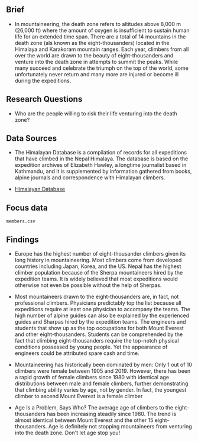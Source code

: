 ## Brief
 - In mountaineering, the death zone refers to altitudes above 8,000 m (26,000 ft) where the amount of oxygen is insufficient to sustain human life for an extended time span. There are a total of 14 mountains in the death zone (als known as the eight-thousanders) located in the Himalaya and Karakoram mountain ranges. Each year, climbers from all over the world are drawn to the beauty of eight-thousanders and venture into the death zone in attempts to summit the peaks. While many succeed and celebrate the triumph on the top of the world, some unfortunately never return and many more are injured or become ill during the expeditions.

## Research Questions
- Who are the people willing to risk their life venturing into the death zone?

## Data Sources
- The Himalayan Database is a compilation of records for all expeditions that have climbed in the Nepal   Himalaya. The database is based on the expedition archives of Elizabeth Hawley, a longtime journalist based in Kathmandu, and it is supplemented by information gathered from books, alpine journals and correspondence with Himalayan climbers.

- [Himalayan Database](https://www.himalayandatabase.com/downloads.html)

## Focus data
`members.csv`
 
 ## Findings
 
-  Europe has the highest number of eight-thousander climbers given its long history in mountaineering. Most climbers come from developed countries including Japan, Korea, and the US.
Nepal has the highest climber population because of the Sherpa mountaineers hired by the expedition teams. It is widely believed that most expeditions would otherwise not even be possible without the help of Sherpas.

- Most mountaineers drawn to the eight-thousanders are, in fact, not professional climbers. Physicians predictably top the list because all expeditions require at least one physician to accompany the teams. The high number of alpine guides can also be explained by the experienced guides and Sharpas hired by the expedition teams. The engineers and students that show up as the top occupations for both Mount Everest and other eight-thousanders. Students can be comprehended by the fact that climbing eight-thousanders require the top-notch physical conditions possessed by young people. Yet the appearance of engineers could be attributed spare cash and time.

- Mountaineering has historically been dominated by men: Only 1 out of 10 climbers were female between 1905 and 2019. However, there has been a rapid growth of female climbers since 1980 with identical age distributions between male and female climbers, further demonstrating that climbing ability varies by age, not by gender. In fact, the youngest climber to ascend Mount Everest is a female climber

- Age Is a Problem, Says Who?
The average age of climbers to the eight-thousanders has been increasing steadily since 1980. The trend is almost identical between Mount Everest and the other 15 eight-thousanders. Age is definitely not stopping mountaineers from venturing into the death zone. Don't let age stop you!

